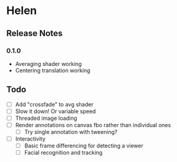 Helen
=====

Release Notes
-------------

### 0.1.0

 * Averaging shader working
 * Centering translation working
 
 
Todo
----

 - [ ] Add "crossfade" to avg shader
 - [ ] Slow it down! Or variable speed
 - [ ] Threaded image loading
 - [ ] Render annotations on canvas fbo rather than individual ones
   - [ ] Try single annotation with tweening?
 - [ ] Interactivity
   - [ ] Basic frame differencing for detecting a viewer
   - [ ] Facial recognition and tracking